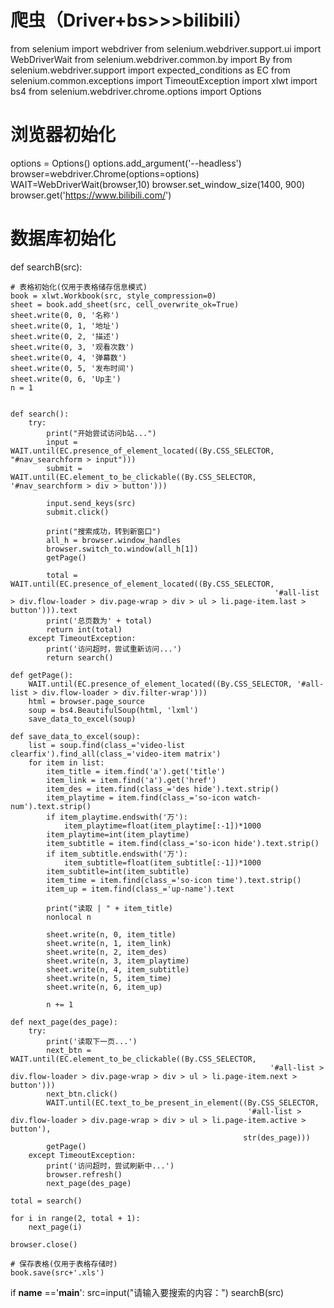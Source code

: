 # 爬虫（Driver+bs>>>bilibili）
from selenium import webdriver
from selenium.webdriver.support.ui import WebDriverWait
from selenium.webdriver.common.by import By
from selenium.webdriver.support import expected_conditions as EC
from selenium.common.exceptions import TimeoutException
import xlwt
import bs4
from selenium.webdriver.chrome.options import Options

# 浏览器初始化
options = Options()
options.add_argument('--headless')
browser=webdriver.Chrome(options=options)
WAIT=WebDriverWait(browser,10)
browser.set_window_size(1400, 900)
browser.get('https://www.bilibili.com/')

# 数据库初始化

def searchB(src):

    # 表格初始化(仅用于表格储存信息模式)
    book = xlwt.Workbook(src, style_compression=0)
    sheet = book.add_sheet(src, cell_overwrite_ok=True)
    sheet.write(0, 0, '名称')
    sheet.write(0, 1, '地址')
    sheet.write(0, 2, '描述')
    sheet.write(0, 3, '观看次数')
    sheet.write(0, 4, '弹幕数')
    sheet.write(0, 5, '发布时间')
    sheet.write(0, 6, 'Up主')
    n = 1


    def search():
        try:
            print("开始尝试访问b站...")
            input = WAIT.until(EC.presence_of_element_located((By.CSS_SELECTOR, "#nav_searchform > input")))
            submit = WAIT.until(EC.element_to_be_clickable((By.CSS_SELECTOR, '#nav_searchform > div > button')))

            input.send_keys(src)
            submit.click()

            print("搜索成功，转到新窗口")
            all_h = browser.window_handles
            browser.switch_to.window(all_h[1])
            getPage()

            total = WAIT.until(EC.presence_of_element_located((By.CSS_SELECTOR,
                                                               '#all-list > div.flow-loader > div.page-wrap > div > ul > li.page-item.last > button'))).text
            print('总页数为' + total)
            return int(total)
        except TimeoutException:
            print('访问超时，尝试重新访问...')
            return search()

    def getPage():
        WAIT.until(EC.presence_of_element_located((By.CSS_SELECTOR, '#all-list > div.flow-loader > div.filter-wrap')))
        html = browser.page_source
        soup = bs4.BeautifulSoup(html, 'lxml')
        save_data_to_excel(soup)

    def save_data_to_excel(soup):
        list = soup.find(class_='video-list clearfix').find_all(class_='video-item matrix')
        for item in list:
            item_title = item.find('a').get('title')
            item_link = item.find('a').get('href')
            item_des = item.find(class_='des hide').text.strip()
            item_playtime = item.find(class_='so-icon watch-num').text.strip()
            if item_playtime.endswith('万'):
                item_playtime=float(item_playtime[:-1])*1000
            item_playtime=int(item_playtime)
            item_subtitle = item.find(class_='so-icon hide').text.strip()
            if item_subtitle.endswith('万'):
                item_subtitle=float(item_subtitle[:-1])*1000
            item_subtitle=int(item_subtitle)
            item_time = item.find(class_='so-icon time').text.strip()
            item_up = item.find(class_='up-name').text

            print("读取 | " + item_title)
            nonlocal n

            sheet.write(n, 0, item_title)
            sheet.write(n, 1, item_link)
            sheet.write(n, 2, item_des)
            sheet.write(n, 3, item_playtime)
            sheet.write(n, 4, item_subtitle)
            sheet.write(n, 5, item_time)
            sheet.write(n, 6, item_up)

            n += 1

    def next_page(des_page):
        try:
            print('读取下一页...')
            next_btn = WAIT.until(EC.element_to_be_clickable((By.CSS_SELECTOR,
                                                              '#all-list > div.flow-loader > div.page-wrap > div > ul > li.page-item.next > button')))
            next_btn.click()
            WAIT.until(EC.text_to_be_present_in_element((By.CSS_SELECTOR,
                                                         '#all-list > div.flow-loader > div.page-wrap > div > ul > li.page-item.active > button'),
                                                        str(des_page)))
            getPage()
        except TimeoutException:
            print('访问超时，尝试刷新中...')
            browser.refresh()
            next_page(des_page)

    total = search()

    for i in range(2, total + 1):
        next_page(i)

    browser.close()

    # 保存表格(仅用于表格存储时)
    book.save(src+'.xls')

if __name__ =='__main__':
    src=input("请输入要搜索的内容：")
    searchB(src)
